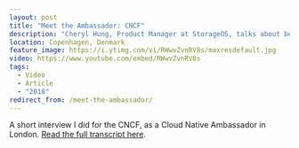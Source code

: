```yaml
---
layout: post
title: "Meet the Ambassador: CNCF"
description: "Cheryl Hung, Product Manager at StorageOS, talks about being a CNCF Ambassador."
location: Copenhagen, Denmark
feature_image: https://i.ytimg.com/vi/RWwvZvnRV8s/maxresdefault.jpg
video: https://www.youtube.com/embed/RWwvZvnRV8s
tags:
  - Video
  - Article
  - "2018"
redirect_from: /meet-the-ambassador/
---
```


A short interview I did for the CNCF, as a Cloud Native Ambassador in London. [Read the full transcript here](https://www.cncf.io/blog/2018/07/26/meet-the-ambassador-cheryl-hung).
